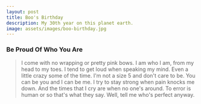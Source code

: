 ```yaml
---
layout: post
title: Boo's Birthday
description: My 30th year on this planet earth.
image: assets/images/boo-birthday.jpg
---
```


### Be Proud Of Who You Are

>I come with no wrapping or pretty pink bows. 
I am who I am, from my head to my toes. 
I tend to get loud when speaking my mind. 
Even a little crazy some of the time. 
I'm not a size 5 and don't care to be. 
You can be you and I can be me. 
I try to stay strong when pain knocks me down. 
And the times that I cry are when no one's around. 
To error is human or so that's what they say. 
Well, tell me who's perfect anyway.
